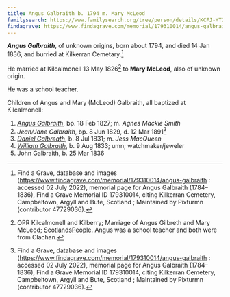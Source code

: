 ```yaml
---
title: Angus Galbraith b. 1794 m. Mary McLeod
familysearch: https://www.familysearch.org/tree/person/details/KCFJ-HT2
findagrave: https://www.findagrave.com/memorial/179310014/angus-galbraith
---
```

***Angus Galbraith***, of unknown origins, born about 1794, and died 14 Jan 1836, and burried at Kilkerran Cemetary.[^burial]

He married at Kilcalmonell 13 May 1826[^marriage] to **Mary McLeod**, also of unknown origin.

He was a school teacher.

Children of Angus and Mary (McLeod) Galbraith, all baptized at Kilcalmonell:

1. *[Angus Galbraith](galbraith-angus-1827-smith.md)*, bp. 18 Feb 1827; m. *Agnes Mackie Smith*
2. *Jean/Jane Galbraith*, bp. 8 Jun 1829, d. 12 Mar 1891[^burial]
3. *[Daniel Galbreath](galbraith-daniel-1831-mcqueen.md)*, b. 8 Jul 1831; m. *Jess MacQueen*
4. *[William Galbraith](galbraith-william-1833.md)*, b. 9 Aug 1833; umn; watchmaker/jeweler
5. John Galbraith, b. 25 Mar 1836

[^marriage]: OPR Kilcalmonell and Kilberry; Marriage of Angus Gilbreth and Mary McLeod; [ScotlandsPeople](https://www.scotlandspeople.gov.uk/view-image/nrs_opr_records/8480524?image=219).  Angus was a school teacher and both were from Clachan.

[^burial]: Find a Grave, database and images (https://www.findagrave.com/memorial/179310014/angus-galbraith : accessed 02 July 2022), memorial page for Angus Galbraith (1784–1836), Find a Grave Memorial ID 179310014, citing Kilkerran Cemetery, Campbeltown, Argyll and Bute, Scotland ; Maintained by Pixturmn (contributor 47729036).

